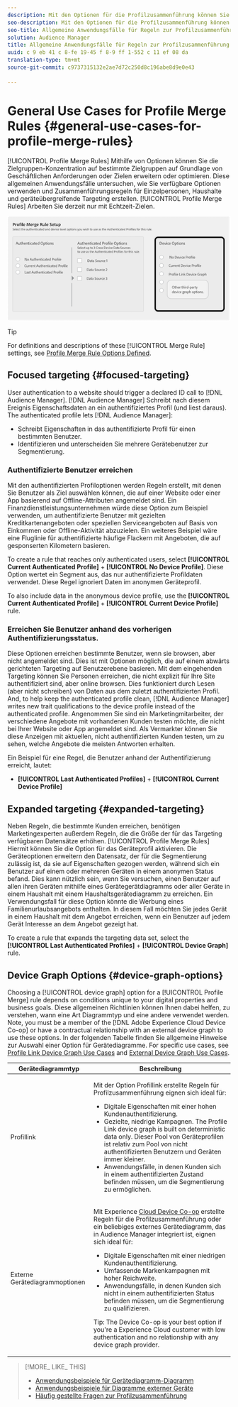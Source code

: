 ```yaml
---
description: Mit den Optionen für die Profilzusammenführung können Sie die Zielgruppen-Konzentration auf bestimmte Zielgruppen auf Grundlage von Geschäftsanforderungen oder Zielen erweitern oder optimieren. Diese allgemeinen Anwendungsfälle untersuchen, wie Sie verfügbare Optionen verwenden und Zusammenführungsregeln für Einzelpersonen, Haushalte und geräteübergreifende Targeting erstellen. Derzeit funktionieren Regeln für die Profilzusammenführung nur mit Echtzeitzielen.
seo-description: Mit den Optionen für die Profilzusammenführung können Sie die Zielgruppen-Konzentration auf bestimmte Zielgruppen auf Grundlage von Geschäftsanforderungen oder Zielen erweitern oder optimieren. Diese allgemeinen Anwendungsfälle untersuchen, wie Sie verfügbare Optionen verwenden und Zusammenführungsregeln für Einzelpersonen, Haushalte und geräteübergreifende Targeting erstellen. Derzeit funktionieren Regeln für die Profilzusammenführung nur mit Echtzeitzielen.
seo-title: Allgemeine Anwendungsfälle für Regeln zur Profilzusammenführung
solution: Audience Manager
title: Allgemeine Anwendungsfälle für Regeln zur Profilzusammenführung
uuid: c 9 eb 41 c 8-fe 19-45 f 8-9 ff 1-552 c 11 ef 08 da
translation-type: tm+mt
source-git-commit: c9737315132e2ae7d72c250d8c196abe8d9e0e43

---
```



# General Use Cases for Profile Merge Rules {#general-use-cases-for-profile-merge-rules}

[!UICONTROL Profile Merge Rules] Mithilfe von Optionen können Sie die Zielgruppen-Konzentration auf bestimmte Zielgruppen auf Grundlage von Geschäftlichen Anforderungen oder Zielen erweitern oder optimieren. Diese allgemeinen Anwendungsfälle untersuchen, wie Sie verfügbare Optionen verwenden und Zusammenführungsregeln für Einzelpersonen, Haushalte und geräteübergreifende Targeting erstellen. [!UICONTROL Profile Merge Rules] Arbeiten Sie derzeit nur mit Echtzeit-Zielen.

![](assets/merge-rules-options.png)

>[!TIP]
>
>For definitions and descriptions of these [!UICONTROL Merge Rule] settings, see [Profile Merge Rule Options Defined](../../features/profile-merge-rules/merge-rule-definitions.md).

## Focused targeting {#focused-targeting}

User authentication to a website should trigger a declared ID call to [!DNL Audience Manager]. [!DNL Audience Manager] Schreibt nach diesem Ereignis Eigenschaftsdaten an ein authentifiziertes Profil (und liest daraus). The authenticated profile lets [!DNL Audience Manager]:

* Schreibt Eigenschaften in das authentifizierte Profil für einen bestimmten Benutzer.
* Identifizieren und unterscheiden Sie mehrere Gerätebenutzer zur Segmentierung.

### Authentifizierte Benutzer erreichen

Mit den authentifizierten Profiloptionen werden Regeln erstellt, mit denen Sie Benutzer als Ziel auswählen können, die auf einer Website oder einer App basierend auf Offline-Attributen angemeldet sind. Ein Finanzdienstleistungsunternehmen würde diese Option zum Beispiel verwenden, um authentifizierte Benutzer mit gezielten Kreditkartenangeboten oder speziellen Serviceangeboten auf Basis von Einkommen oder Offline-Aktivität abzuzielen. Ein weiteres Beispiel wäre eine Fluglinie für authentifizierte häufige Flackern mit Angeboten, die auf gesponserten Kilometern basieren.

To create a rule that reaches only authenticated users, select **[!UICONTROL Current Authenticated Profile]** + **[!UICONTROL No Device Profile]**. Diese Option wertet ein Segment aus, das nur authentifizierte Profildaten verwendet. Diese Regel ignoriert Daten im anonymen Geräteprofil.

To also include data in the anonymous device profile, use the **[!UICONTROL Current Authenticated Profile]** + **[!UICONTROL Current Device Profile]** rule.

### Erreichen Sie Benutzer anhand des vorherigen Authentifizierungsstatus.

Diese Optionen erreichen bestimmte Benutzer, wenn sie browsen, aber nicht angemeldet sind. Dies ist mit Optionen möglich, die auf einem abwärts gerichteten Targeting auf Benutzerebene basieren. Mit dem eingehenden Targeting können Sie Personen erreichen, die nicht explizit für Ihre Site authentifiziert sind, aber online browsen. Dies funktioniert durch Lesen (aber nicht schreiben) von Daten aus dem zuletzt authentifizierten Profil. And, to help keep the authenticated profile clean, [!DNL Audience Manager] writes new trait qualifications to the device profile instead of the authenticated profile. Angenommen Sie sind ein Marketingmitarbeiter, der verschiedene Angebote mit vorhandenen Kunden testen möchte, die nicht bei Ihrer Website oder App angemeldet sind. Als Vermarkter können Sie diese Anzeigen mit aktuellen, nicht authentifizierten Kunden testen, um zu sehen, welche Angebote die meisten Antworten erhalten.

Ein Beispiel für eine Regel, die Benutzer anhand der Authentifizierung erreicht, lautet:

* **[!UICONTROL Last Authenticated Profiles]** + **[!UICONTROL Current Device Profile]**

## Expanded targeting {#expanded-targeting}

Neben Regeln, die bestimmte Kunden erreichen, benötigen Marketingexperten außerdem Regeln, die die Größe der für das Targeting verfügbaren Datensätze erhöhen. [!UICONTROL Profile Merge Rules] Hiermit können Sie die Option für das Geräteprofil aktivieren. Die Geräteoptionen erweitern den Datensatz, der für die Segmentierung zulässig ist, da sie auf Eigenschaften gezogen werden, während sich ein Benutzer auf einem oder mehreren Geräten in einem anonymen Status befand. Dies kann nützlich sein, wenn Sie versuchen, einen Benutzer auf allen ihren Geräten mithilfe eines Gerätegerätdiagramms oder aller Geräte in einem Haushalt mit einem Haushaltsgerätediagramm zu erreichen. Ein Verwendungsfall für diese Option könnte die Werbung eines Familienurlaubsangebots enthalten. In diesem Fall möchten Sie jedes Gerät in einem Haushalt mit dem Angebot erreichen, wenn ein Benutzer auf jedem Gerät Interesse an dem Angebot gezeigt hat.

To create a rule that expands the targeting data set, select the **[!UICONTROL Last Authenticated Profiles]** + **[!UICONTROL Device Graph]** rule.

<!-- 

<p>Rules that use the device graph option extend your data set even further. With the device graph option, <span class="keyword"> Audience Manager</span> relies on the device profiles aggregated from the last 3 devices that a visitor used for authentication to your site. The device graph rules include: </p> 
<p> 
 <ul id="ul_3008B6AF16EC408F98EC4088111281FB"> 
  <li id="li_FA2087F1ED454CD0B9E09656B79ED23B"> <b><span class="uicontrol"> Current Authenticated Profiles</span></b> + <b><span class="uicontrol"> Profile Merge Device Graph</span></b> or a Co-op device graph option </li> 
  <li id="li_001A8DB517CB4EE394DBD530F2080FD5"> <b><span class="uicontrol"> Last Authenticated Profiles</span></b> + <b><span class="uicontrol"> Profile Merge Device Graph</span></b> or a Co-op device graph option </li> 
 </ul> </p> 
<p> 
 <note type="tip">
  Create a simple rule with 
  <b><span class="uicontrol"> No Authenticated Profile</span></b> + 
  <b><span class="uicontrol"> Current Device Profile</span></b> when you're still developing a strategy and are unsure about which options to choose or if your site doesn't use authentication. 
 </note> </p>

 -->

## Device Graph Options {#device-graph-options}

Choosing a [!UICONTROL device graph] option for a [!UICONTROL Profile Merge] rule depends on conditions unique to your digital properties and business goals. Diese allgemeinen Richtlinien können Ihnen dabei helfen, zu verstehen, wann eine Art Diagrammtyp und eine andere verwendet werden. Note, you must be a member of the [!DNL Adobe Experience Cloud Device Co-op] or have a contractual relationship with an external device graph to use these options. In der folgenden Tabelle finden Sie allgemeine Hinweise zur Auswahl einer Option für Gerätediagramme. For specific use cases, see [Profile Link Device Graph Use Cases](../../features/profile-merge-rules/profile-link-use-case.md) and [External Device Graph Use Cases](../../features/profile-merge-rules/external-graph-use-cases.md).

<table id="table_66D9152D4FF040A186003272D456625D"> 
 <thead> 
  <tr> 
   <th colname="col1" class="entry"> Gerätediagrammtyp </th> 
   <th colname="col2" class="entry"> Beschreibung </th> 
  </tr>
 </thead>
 <tbody> 
  <tr> 
   <td colname="col1"> <p><span class="wintitle"> Profillink</span> </p> </td> 
   <td colname="col2"> <p><span class="wintitle"> Mit</span> der Option <span class="wintitle"> Profillink</span> erstellte Regeln für Profilzusammenführung eignen sich ideal für: </p> <p> 
     <ul id="ul_FF44FA894BB2448887C8EDA9C8407EF9"> 
      <li id="li_E22505210C664FE6A9AA7C61244B36DA">Digitale Eigenschaften mit einer hohen Kundenauthentifizierung. </li> 
      <li id="li_BE7112EE611E4DEB95B5C0A2852BFA97">Gezielte, niedrige Kampagnen. The <span class="wintitle"> Profile Link</span> device graph is built on deterministic data only. Dieser Pool von Geräteprofilen ist relativ zum Pool von nicht authentifizierten Benutzern und Geräten immer kleiner. </li> 
      <li id="li_5FD9E936A72A4EFE80E694FA2E08E385">Anwendungsfälle, in denen Kunden sich in einem authentifizierten Zustand befinden müssen, um die Segmentierung zu ermöglichen. </li> 
     </ul> </p> </td> 
  </tr> 
  <tr> 
   <td colname="col1"> <p>Externe Gerätediagrammoptionen </p> </td> 
   <td colname="col2"> <p><span class="wintitle"> Mit</span> Experience <a href="https://marketing.adobe.com/resources/help/en_US/mcdc/" format="https" scope="external"> Cloud Device Co-op</a> erstellte Regeln für die Profilzusammenführung oder ein beliebiges externes Gerätediagramm, das in <span class="keyword"> Audience Manager integriert ist,</span> eignen sich ideal für: </p> <p> 
     <ul id="ul_D76D773988604A619FA4A3BF37F910F0"> 
      <li id="li_969A0755A9E34CBEB2F7331C137B9A26">Digitale Eigenschaften mit einer niedrigen Kundenauthentifizierung. </li> 
      <li id="li_AC78C8B4AD5340FFAC44FE851096C6A6">Umfassende Markenkampagnen mit hoher Reichweite. </li> 
      <li id="li_14AEC54CE34440889A3A36324EC6F497">Anwendungsfälle, in denen Kunden sich nicht in einem authentifizierten Status befinden müssen, um die Segmentierung zu qualifizieren. </li> 
     </ul> </p> <p> <p>Tip: The <span class="keyword"> Device Co-op</span> is your best option if you're a <span class="keyword"> Experience Cloud</span> customer with low authentication and no relationship with any device graph provider. </p> </p> </td> 
  </tr> 
 </tbody> 
</table>

>[!MORE_ LIKE_ THIS]
>
>* [Anwendungsbeispiele für Gerätediagramm-Diagramm](../../features/profile-merge-rules/profile-link-use-case.md)
>* [Anwendungsbeispiele für Diagramme externer Geräte](../../features/profile-merge-rules/external-graph-use-cases.md)
>* [Häufig gestellte Fragen zur Profilzusammenführung](../../faq/faq-profile-merge.md)

